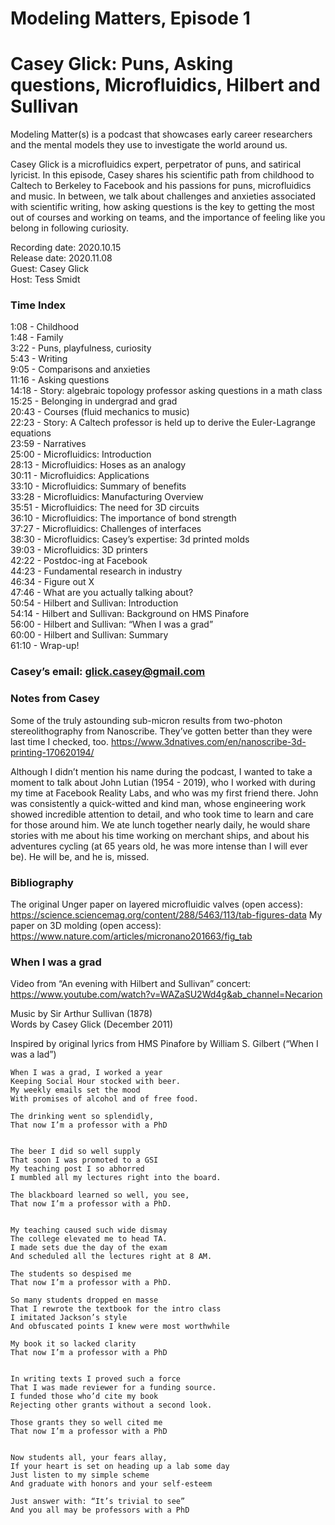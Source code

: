 # Modeling Matters, Episode 1
# Casey Glick: Puns, Asking questions, Microfluidics, Hilbert and Sullivan
Modeling Matter(s) is a podcast that showcases early career researchers and the mental models they use to investigate the world around us.


Casey Glick is a microfluidics expert, perpetrator of puns, and satirical lyricist. In this episode, Casey shares his scientific path from childhood to Caltech to Berkeley to Facebook and his passions for puns, microfluidics and music. In between, we talk about challenges and anxieties associated with scientific writing, how asking questions is the key to getting the most out of courses and working on teams, and the importance of feeling like you belong in following curiosity.

Recording date: 2020.10.15  
Release date: 2020.11.08  
Guest: Casey Glick  
Host: Tess Smidt  

### Time Index
1:08 - Childhood  
1:48 - Family   
3:22 - Puns, playfulness, curiosity  
5:43 - Writing  
9:05 - Comparisons and anxieties  
11:16 - Asking questions  
14:18 - Story: algebraic topology professor asking questions in a math class  
15:25 - Belonging in undergrad and grad  
20:43 - Courses (fluid mechanics to music)  
22:23 - Story: A Caltech professor is held up to derive the Euler-Lagrange equations  
23:59 - Narratives  
25:00 - Microfluidics: Introduction  
28:13 - Microfluidics: Hoses as an analogy  
30:11  - Microfluidics: Applications  
33:10 - Microfluidics: Summary of benefits  
33:28 - Microfluidics: Manufacturing Overview  
35:51 - Microfluidics: The need for 3D circuits  
36:10 - Microfluidics: The importance of bond strength  
37:27 - Microfluidics: Challenges of interfaces  
38:30 - Microfluidics: Casey’s expertise: 3d printed molds  
39:03 - Microfluidics: 3D printers  
42:22 - Postdoc-ing at Facebook  
44:23 - Fundamental research in industry  
46:34 - Figure out X  
47:46 - What are you actually talking about?  
50:54 - Hilbert and Sullivan: Introduction  
54:14 - Hilbert and Sullivan: Background on HMS Pinafore  
56:00 - Hilbert and Sullivan: “When I was a grad”  
60:00 - Hilbert and Sullivan: Summary  
61:10 - Wrap-up!  

### Casey’s email: glick.casey@gmail.com

### Notes from Casey
Some of the truly astounding sub-micron results from two-photon stereolithography from Nanoscribe. They’ve gotten better than they were last time I checked, too. 
<https://www.3dnatives.com/en/nanoscribe-3d-printing-170620194/>


Although I didn’t mention his name during the podcast, I wanted to take a moment to talk about John Lutian (1954 - 2019), who I worked with during my time at Facebook Reality Labs, and who was my first friend there. John was consistently a quick-witted and kind man, whose engineering work showed incredible attention to detail, and who took time to learn and care for those around him. We ate lunch together nearly daily, he would share stories with me about his time working on merchant ships, and about his adventures cycling (at 65 years old, he was more intense than I will ever be). He will be, and he is, missed.

### Bibliography
The original Unger paper on layered microfluidic valves (open access): 
<https://science.sciencemag.org/content/288/5463/113/tab-figures-data>
My paper on 3D molding (open access): 
<https://www.nature.com/articles/micronano201663/fig_tab>

	
### When I was a grad
Video from “An evening with Hilbert and Sullivan” concert: 
<https://www.youtube.com/watch?v=WAZaSU2Wd4g&ab_channel=Necarion>

Music by Sir Arthur Sullivan (1878)  
Words by Casey Glick (December 2011)  

Inspired by original lyrics from HMS Pinafore by William S. Gilbert (“When I was a lad”)  
 
```
When I was a grad, I worked a year
Keeping Social Hour stocked with beer.
My weekly emails set the mood
With promises of alcohol and of free food.

The drinking went so splendidly,
That now I’m a professor with a PhD


The beer I did so well supply
That soon I was promoted to a GSI
My teaching post I so abhorred
I mumbled all my lectures right into the board.

The blackboard learned so well, you see,
That now I’m a professor with a PhD.


My teaching caused such wide dismay
The college elevated me to head TA.
I made sets due the day of the exam
And scheduled all the lectures right at 8 AM.

The students so despised me
That now I’m a professor with a PhD.

So many students dropped en masse
That I rewrote the textbook for the intro class
I imitated Jackson’s style
And obfuscated points I knew were most worthwhile

My book it so lacked clarity
That now I’m a professor with a PhD


In writing texts I proved such a force
That I was made reviewer for a funding source.
I funded those who’d cite my book
Rejecting other grants without a second look.

Those grants they so well cited me
That now I’m a professor with a PhD


Now students all, your fears allay,
If your heart is set on heading up a lab some day
Just listen to my simple scheme
And graduate with honors and your self-esteem

Just answer with: “It’s trivial to see”
And you all may be professors with a PhD
```
